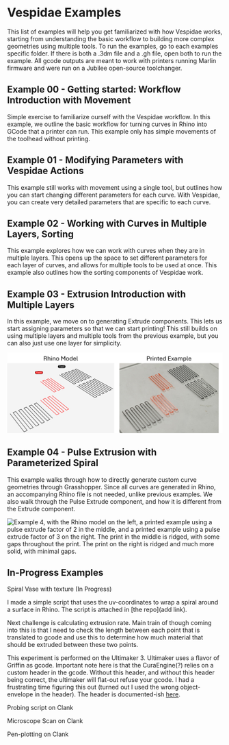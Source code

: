 # Vespidae Examples 

This list of examples will help you get familiarized with how Vespidae works, starting from understanding the basic workflow to building more complex geometries using multiple tools. To run the examples, go to each examples specific folder. If there is both a .3dm file and a .gh file, open both to run the example. All gcode outputs are meant to work with printers running Marlin firmware and were run on a Jubilee open-source toolchanger. 

## Example 00 - Getting started: Workflow Introduction with Movement

Simple exercise to familiarize ourself with the Vespidae workflow. In this example, we outline the basic workflow for turning curves in Rhino into GCode that a printer can run. This example only has simple movements of the toolhead without printing. 

## Example 01 - Modifying Parameters with Vespidae Actions

This example still works with movement using a single tool, but outlines how you can start changing different parameters for each curve. With Vespidae, you can create very detailed parameters that are specific to each curve. 

## Example 02 - Working with Curves in Multiple Layers, Sorting

This example explores how we can work with curves when they are in multiple layers. This opens up the space to set different parameters for each layer of curves, and allows for multiple tools to be used at once. This example also outlines how the sorting components of Vespidae work. 

## Example 03 - Extrusion Introduction with Multiple Layers

In this example, we move on to generating Extrude components. This lets us start assigning parameters so that we can start printing!
This still builds on using multiple layers and multiple tools from the previous example, but you can also just use one layer for simplicity.

![Example 3, with the Rhino model on the left and the printed example on the right](img/Example03.png?raw=true)

## Example 04 - Pulse Extrusion with Parameterized Spiral

This example walks through how to directly generate custom curve geometries through Grasshopper. Since all curves are generated in Rhino, an accompanying Rhino file is not needed, unlike previous examples. We also walk through the Pulse Extrude component, and how it is different from the Extrude component.

![Example 4, with the Rhino model on the left, a printed example using a pulse extrude factor of 2 in the middle, and a printed example using a pulse extrude factor of 3 on the right. The print in the middle is ridged, with some gaps throughout the print. The print on the right is ridged and much more solid, with minimal gaps. ](img/Example04.png?raw=true)

## In-Progress Examples 

Spiral Vase with texture (In Progress)

I made a simple script that uses the uv-coordinates to wrap a spiral around a surface in Rhino. The script is attached in [the repo](add link).

Next challenge is calculating extrusion rate. Main train of though coming into this is that I need to check the length between each point that is translated to gcode and use this to determine how much material that should be extruded between these two points. 

This experiment is performed on the Ultimaker 3. Ultimaker uses a flavor of Griffin as gcode. Important note here is that the CuraEngine(?) relies on a custom header in the gcode. Without this header, and without this header being correct, the ultimaker will flat-out refuse your gcode. I had a frustrating time figuring this out (turned out I used the wrong object-envelope in the header). The header is documented-ish [here](https://community.ultimaker.com/topic/15555-inside-the-ultimaker-3-day-1-gcode/). 


Probing script on Clank 

Microscope Scan on Clank 

Pen-plotting on Clank 
